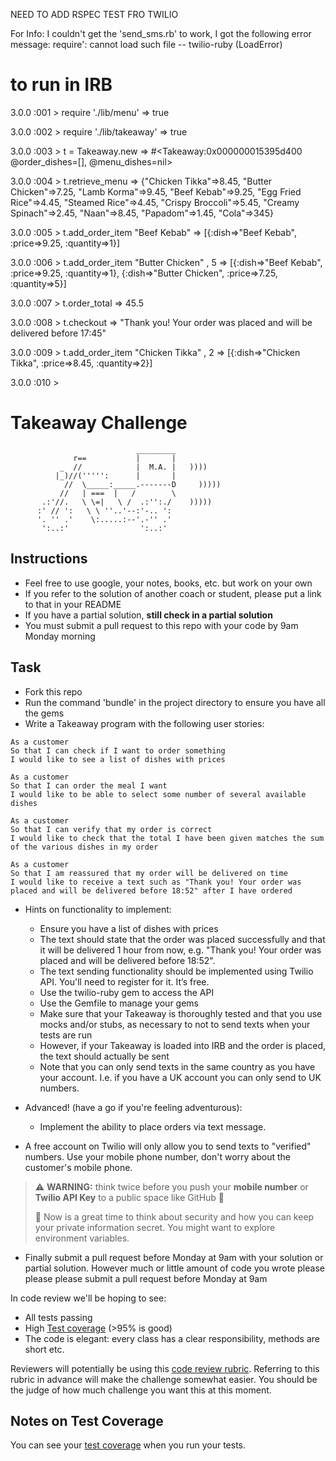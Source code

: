 NEED TO ADD RSPEC TEST FRO TWILIO

For Info: I couldn't get the 'send_sms.rb' to work, I got the following error message:
require': cannot load such file -- twilio-ruby (LoadError)

# to run in IRB
3.0.0 :001 > require './lib/menu'
 => true 

3.0.0 :002 > require './lib/takeaway'
 => true 

3.0.0 :003 > t =  Takeaway.new
 => #<Takeaway:0x000000015395d400 @order_dishes=[], @menu_dishes=nil> 

3.0.0 :004 > t.retrieve_menu
 => {"Chicken Tikka"=>8.45, "Butter Chicken"=>7.25, "Lamb Korma"=>9.45, "Beef Kebab"=>9.25, "Egg Fried Rice"=>4.45, "Steamed Rice"=>4.45, "Crispy Broccoli"=>5.45, "Creamy Spinach"=>2.45, "Naan"=>8.45, "Papadom"=>1.45, "Cola"=>345} 

3.0.0 :005 > t.add_order_item "Beef Kebab"
 => [{:dish=>"Beef Kebab", :price=>9.25, :quantity=>1}] 

3.0.0 :006 > t.add_order_item "Butter Chicken" , 5
 => [{:dish=>"Beef Kebab", :price=>9.25, :quantity=>1}, {:dish=>"Butter Chicken", :price=>7.25, :quantity=>5}] 

3.0.0 :007 > t.order_total
 => 45.5 

3.0.0 :008 > t.checkout
 => "Thank you! Your order was placed and will be delivered before 17:45" 

3.0.0 :009 > t.add_order_item "Chicken Tikka" , 2
 => [{:dish=>"Chicken Tikka", :price=>8.45, :quantity=>2}] 

3.0.0 :010 > 



Takeaway Challenge
==================
```
                            _________
              r==           |       |
           _  //            |  M.A. |   ))))
          |_)//(''''':      |       |
            //  \_____:_____.-------D     )))))
           //   | ===  |   /        \
       .:'//.   \ \=|   \ /  .:'':./    )))))
      :' // ':   \ \ ''..'--:'-.. ':
      '. '' .'    \:.....:--'.-'' .'
       ':..:'                ':..:'

 ```

Instructions
-------

* Feel free to use google, your notes, books, etc. but work on your own
* If you refer to the solution of another coach or student, please put a link to that in your README
* If you have a partial solution, **still check in a partial solution**
* You must submit a pull request to this repo with your code by 9am Monday morning

Task
-----

* Fork this repo
* Run the command 'bundle' in the project directory to ensure you have all the gems
* Write a Takeaway program with the following user stories:

```
As a customer
So that I can check if I want to order something
I would like to see a list of dishes with prices

As a customer
So that I can order the meal I want
I would like to be able to select some number of several available dishes

As a customer
So that I can verify that my order is correct
I would like to check that the total I have been given matches the sum of the various dishes in my order

As a customer
So that I am reassured that my order will be delivered on time
I would like to receive a text such as "Thank you! Your order was placed and will be delivered before 18:52" after I have ordered
```

* Hints on functionality to implement:
  * Ensure you have a list of dishes with prices
  * The text should state that the order was placed successfully and that it will be delivered 1 hour from now, e.g. "Thank you! Your order was placed and will be delivered before 18:52".
  * The text sending functionality should be implemented using Twilio API. You'll need to register for it. It’s free.
  * Use the twilio-ruby gem to access the API
  * Use the Gemfile to manage your gems
  * Make sure that your Takeaway is thoroughly tested and that you use mocks and/or stubs, as necessary to not to send texts when your tests are run
  * However, if your Takeaway is loaded into IRB and the order is placed, the text should actually be sent
  * Note that you can only send texts in the same country as you have your account. I.e. if you have a UK account you can only send to UK numbers.

* Advanced! (have a go if you're feeling adventurous):
  * Implement the ability to place orders via text message.

* A free account on Twilio will only allow you to send texts to "verified" numbers. Use your mobile phone number, don't worry about the customer's mobile phone.

> :warning: **WARNING:** think twice before you push your **mobile number** or **Twilio API Key** to a public space like GitHub :eyes:
>
> :key: Now is a great time to think about security and how you can keep your private information secret. You might want to explore environment variables.

* Finally submit a pull request before Monday at 9am with your solution or partial solution.  However much or little amount of code you wrote please please please submit a pull request before Monday at 9am


In code review we'll be hoping to see:

* All tests passing
* High [Test coverage](https://github.com/makersacademy/course/blob/main/pills/test_coverage.md) (>95% is good)
* The code is elegant: every class has a clear responsibility, methods are short etc.

Reviewers will potentially be using this [code review rubric](docs/review.md).  Referring to this rubric in advance will make the challenge somewhat easier.  You should be the judge of how much challenge you want this at this moment.

Notes on Test Coverage
------------------

You can see your [test coverage](https://github.com/makersacademy/course/blob/main/pills/test_coverage.md) when you run your tests.
